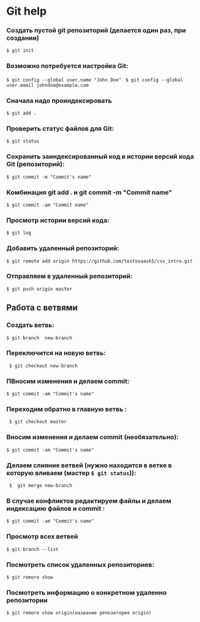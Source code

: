 # Git help

### Создать пустой git репозиторий (делается один раз, при создании)

`$ git init`

### Возможно потребуется настройка Git:

`$ git config --global user.name "John Doe" `
`$ git config --global user.email johndoe@example.com`

### Сначала надо проиндексировать
`$ git add .`

### Проверить статус файлов для Git:
`$ git status`

### Сохранить заиндексированный код в истории версий кода Git (репозиторий):

`$ git commit -m "Commit's name"`

### Комбинация git add .  и git commit -m "Commit name"

`$ git commit -am "Commit name"`

### Просмотр истории версий кода:
`$ git log`

### Добавить удаленный репозиторий:
`$ git remote add origin https://github.com/testovaask5/css_intro.git `

### Отправляем в удаленный репозиторий:
`$ git push origin master`

## Работа с ветвями

### Создать ветвь:

` $ git branch  new-branch `

### Переключится на новую ветвь:

` $ git checkout new-branch`

### ПВносим изменения и делаем commit:

`$ git commit -am "Commit's name"`

### Переходим обратно в главную ветвь :

` $ git checkout master`

### Вносим изменения и делаем commit (необязательно):

`$ git commit -am "Commit's name"`

### Делаем слияние ветвей (нужно находится в ветке в которую вливаем (мастер `$ git status`)):

` $  git merge new-branch`

### В случае конфликтов редактируем файлы и делаем индексацию файлов и commit :
`$ git commit -am "Commit's name"`

### Просмотр всех ветвей

`$ git branch --list`

### Посмотреть список удаленных репозиториев:

` $ git remore show `

### Посмотреть информацию о конкретном удаленно  репозитории

` $ git remore show origin(название репозитория origin) `
